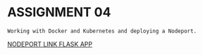 # ASSIGNMENT 04
    Working with Docker and Kubernetes and deploying a Nodeport.

[NODEPORT LINK FLASK APP](http://169.51.203.223:31274/)

